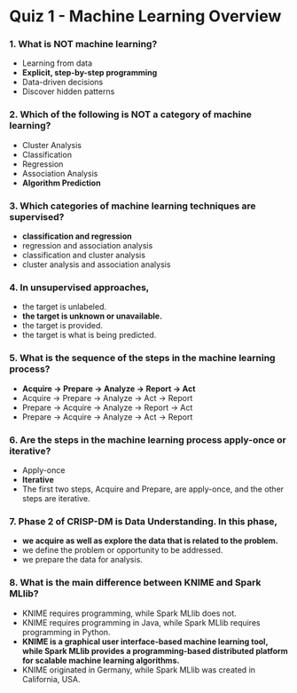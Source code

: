 # Quiz 1 - Machine Learning Overview

### 1. What is NOT machine learning?

- Learning from data
- **Explicit, step-by-step programming**
- Data-driven decisions
- Discover hidden patterns

### 2. Which of the following is NOT a category of machine learning?

- Cluster Analysis
- Classification
- Regression
- Association Analysis
- **Algorithm Prediction**

### 3. Which categories of machine learning techniques are supervised?

- **classification and regression**
- regression and association analysis
- classification and cluster analysis
- cluster analysis and association analysis

### 4. In unsupervised approaches,

- the target is unlabeled.
- **the target is unknown or unavailable.**
- the target is provided.
- the target is what is being predicted.

### 5. What is the sequence of the steps in the machine learning process?

- **Acquire -> Prepare -> Analyze -> Report -> Act**
- Acquire -> Prepare -> Analyze -> Act -> Report
- Prepare -> Acquire -> Analyze -> Report -> Act
- Prepare -> Acquire -> Analyze -> Act -> Report

### 6. Are the steps in the machine learning process apply-once or iterative?

- Apply-once
- **Iterative**
- The first two steps, Acquire and Prepare, are apply-once, and the other steps are iterative.

### 7. Phase 2 of CRISP-DM is Data Understanding. In this phase,

- **we acquire as well as explore the data that is related to the problem.**
- we define the problem or opportunity to be addressed.
- we prepare the data for analysis.

### 8. What is the main difference between KNIME and Spark MLlib?

- KNIME requires programming, while Spark MLlib does not.
- KNIME requires programming in Java, while Spark MLlib requires programming in Python.
- **KNIME is a graphical user interface-based machine learning tool, while Spark MLlib provides a programming-based distributed platform for scalable machine learning algorithms.**
- KNIME originated in Germany, while Spark MLlib was created in California, USA.
